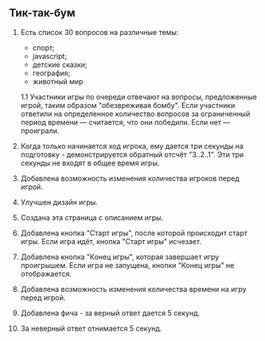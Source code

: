 ## Тик-так-бум


1. Есть список 30 вопросов на различные темы:
   - спорт;
   - javascript;
   - детские сказки;
   - география;
   - животный мир
   
   1.1 Участники игры по очереди отвечают на вопросы, предложенные игрой, таким образом "обезвреживая бомбу". Если участники ответили на определенное количество вопросов за ограниченный период времени — считается, что они победили. Если нет — проиграли. 
   
2. Когда только начинается ход игрока, ему дается три секунды на 
подготовку - демонстрируется обратный отсчёт "3..2..1". 
Эти три секунды не входят в общее время игры.

3. Добавлена возможность изменения количества игроков перед игрой.
4. Улучшен дизайн игры.
5. Создана эта страница с описанием игры.
6. Добавлена кнопка "Старт игры", после которой происходит старт игры.
Если игра идёт, кнопка "Старт игры" исчезает.
7. Добавлена кнопка "Конец игры", которая завершает игру проигрышем.
Если игра не запущена, кнопки "Конец игры" не отображается.


8. Добавлена возможность изменения количества времени на игру перед 
игрой.
9. Добавлена фича - за верный ответ дается 5 секунд.
10. За неверный ответ отнимается 5 секунд.




